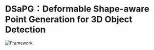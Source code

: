 # DSaPG：Deformable Shape-aware Point Generation for 3D Object Detection
![Framework](https://github.com/Wkk121/DSaPG/blob/main/docs/Framework.png)
